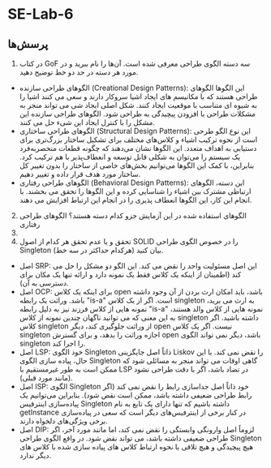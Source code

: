 # SE-Lab-6

## پرسش‌ها

1. در کتاب GoF سه دسته الگوی طراحی معرفی شده است. آن‌ها را نام ببرید و در مورد هر دسته در حد دو خط توضیح دهید.
- الگوهای طراحی سازنده (Creational Design Patterns): این الگوها الگوهای طراحی هستند که با مکانیسم های ایجاد اشیا سروکار دارند و سعی می کنند اشیا را به شیوه ای متناسب با موقعیت ایجاد کنند. شکل اصلی ایجاد شی می تواند منجر به مشکلات طراحی یا افزودن پیچیدگی به طراحی شود. الگوهای طراحی سازنده این مشکل را با کنترل ایجاد این شیء حل می کنند.
- الگوهای طراحی ساختاری (Structural Design Patterns): این نوع الگو طرحی است از نحوه ترکیب اشیاء و کلاس‌های مختلف برای تشکیل ساختار بزرگ‌تری برای دستیابی به اهداف متعدد. این الگوها نشان می‌دهند که چگونه قطعات منحصربه‌فرد یک سیستم را می‌توان به شکلی قابل توسعه و انعطاف‌پذیر با هم ترکیب کرد. بنابراین، با کمک این الگوها می‌توانیم بخش‌های خاصی از ساختار را بدون تغییر کل ساختار مورد هدف قرار داده و تغییر دهیم.
- الگوهای طراحی رفتاری (Behavioral Design Patterns): این دسته، الگوهای ارتباطی مشترک بین اشیاء را شناسایی کرده و این الگوها را تحقق می بخشند. با انجام این کار، این الگوها انعطاف پذیری را در انجام این ارتباط افزایش می دهند.
2. الگوهای استفاده شده در این آزمایش جزو کدام دسته هستند؟
الگوهای طراحی رفتاری
3. 
4. تحقق و یا عدم تحقق هر کدام از اصول SOLID را در خصوص الگوی طراحی Singleton بیان کنید (هرکدام حداکثر در سه خط).
  
  - اصل SRP: این اصل مسئولیت واحد را نقض می کند. این الگو دو مشکل را حل می کند (اطمینان از اینکه یک کلاس فقط یک نمونه دارد و ارائه تنها یک مکان برای دسترسی به آن).
  - اصل OCP: برای اینکه یک کلاس open باشد، باید امکان ارث بردن از آن وجود داشته باشد. وراثت یک رابطه "is-a" است. اگر از یک کلاس singleton به ارث می برید، نمونه هایی از کلاس فرزند نیز به دلیل رابطه "is-a" نمونه هایی از کلاس والد هستند، به این معنی که می توانید ناگهان چندین نمونه از کلاس singleton داشته باشید. اگر کلاس singleton از وراثت جلوگیری کند، دیگر open نیست. اگر یک کلاس singleton اجازه وراثت را بدهد، و برای گسترش open باشد، دیگر نمی تواند الگوی singleton را اجرا کند.
  - اصل LSP: خود الگوی Singleton ذاتاً اصل جایگزینی Liskov را نقض نمی کند. با این حال، پیاده سازی الگوی Singleton گاهی اوقات می تواند منجر به مسائلی شود که ممکن است به طور غیرمستقیم با LSP در تضاد باشد، اگر با دقت طراحی نشود (مانند مورد قبلی).
  - اصل ISP: الگوی Singleton خود ذاتاً اصل جداسازی رابط را نقض نمی کند (اگر رابط طراحی ضعیفی داشته باشد، ممکن است نقض شود). بنابراین می‌توانیم یک پیاده‌سازی اینترفیس Singleton داشته باشیم که تنها دارای یک تابع به نام getInstance در کنار برخی از اینترفیس‌های دیگر است که سعی در پیاده‌سازی برخی ویژگی‌های دلخواه دارند.
  - اصل DIP: لزوماً اصل وارونگی وابستگی را نقض نمی کند، اما مانند مورد آخر، اگر طراحی ضعیفی داشته باشد، می تواند نقض شود. در واقع الگوی طراحی Singleton هیچ پیچیدگی و هیچ تلاقی با نحوه ارتباط کلاس های پیاده سازی شده با کلاس های دیگر ندارد.
